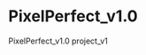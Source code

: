 # PixelPerfect_v1.0
PixelPerfect_v1.0 project_v1  
 
<!-- UPDATE: CIRCLES :) -->
<!-- UPDATE: JS ADV COURSE  -->
